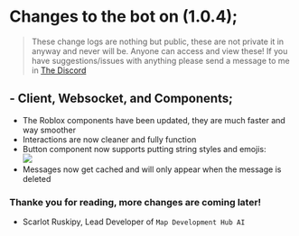 # Changes to the bot on (1.0.4);

>  These change logs are nothing but public, these are not private it in anyway and never will be. Anyone can access and view these! If you have suggestions/issues with anything please send a message to me in [The Discord]("https://discord.gg/8t69CgCyb5")

## - Client, Websocket, and Components;
* The Roblox components have been updated, they are much faster and way smoother
* Interactions are now cleaner and fully function
* Button component now supports putting string styles and emojis:<br>
<img src="https://scarlot.flaxe.app/r/4MbZEwlyRh.png" /><br>
* Messages now get cached and will only appear when the message is deleted


### Thanke you for reading, more changes are coming later!
- Scarlot Ruskipy, Lead Developer of `Map Development Hub AI`
